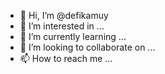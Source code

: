 - 👋 Hi, I’m @defikamuy
- 👀 I’m interested in ...
- 🌱 I’m currently learning ...
- 💞️ I’m looking to collaborate on ...
- 📫 How to reach me ...

<!---
defikamuy/defikamuy is a ✨ special ✨ repository because its `README.md` (this file) appears on your GitHub profile.
You can click the Preview link to take a look at your changes.
--->

